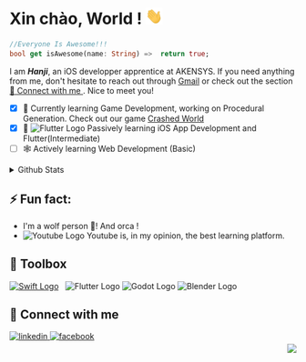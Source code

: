 <h1> Xin chào, World ! <img src="https://raw.githubusercontent.com/ABSphreak/ABSphreak/master/gifs/Hi.gif" width="30px"></h1>

```dart
//Everyone Is Awesome!!!
bool get isAwesome(name: String) =>  return true;
```

I am ***Hanji***, an iOS developper apprentice at AKENSYS. If you need anything from me, don't hesitate to reach out through <a href="mailto:kaitothedraggy@gmail.com"> Gmail</a> or check out the section <a href="https://github.com/hans-min/hans-min/edit/main/README.md#-connect-with-me"> 💬 Connect with me </a>.
Nice to meet you!


- [x] 🌱    Currently learning Game Development, working on Procedural Generation. Check out our game [Crashed World](https://hans-min.itch.io/crashed-world)
- [x] 🍎 <img src="https://cdn.worldvectorlogo.com/logos/flutter-logo.svg" alt="Flutter Logo" width="15" height="15"/> Passively learning iOS App Development and Flutter(Intermediate) 
- [ ]    :spider_web: Actively learning Web Development (Basic)

<details>
   <summary>Github Stats</summary>
  <img src="https://github-readme-stats.vercel.app/api?username=hans-min&show_icons=true&hide_border=true"></img>
</details>

## ⚡ Fun fact:
-  I'm a wolf person 🐺! And orca !
  - <img src="https://cdn.worldvectorlogo.com/logos/youtube-3.svg" alt="Youtube Logo" width="20" height="20"/> Youtube is, in my opinion, the best learning platform.


## 🧰 Toolbox
<p>
   <a href="https://github.com/hans-min?tab=repositories&language=swift" target="_blank"><img src="https://cdn.worldvectorlogo.com/logos/swift-15.svg" alt="Swift Logo" width="50" height="50"/></a>  &nbsp;
  <img src="https://cdn.worldvectorlogo.com/logos/flutter-logo.svg" alt="Flutter Logo" width="50" height="50"/>
  <img src="https://cdn.worldvectorlogo.com/logos/godot-1.svg" alt="Godot Logo" width="80" height="80"/> 
  <img src="https://cdn.worldvectorlogo.com/logos/blender-2.svg" alt="Blender Logo" width="60" height="60"/> &nbsp; &nbsp;
</p>

## 💬 Connect with me  
<a href="https://linkedin.com/in/hans-min-4510471" target="_blank">
<img src=https://img.shields.io/badge/linkedin-%231E77B5.svg?&style=for-the-badge&logo=linkedin&logoColor=white alt=linkedin style="margin-bottom: 5px;" />
</a>
<a href="https://www.facebook.com/Hanji4510471" target="_blank">
<img src=https://img.shields.io/badge/facebook-%232E87FB.svg?&style=for-the-badge&logo=facebook&logoColor=white alt=facebook style="margin-bottom: 5px;" />
</a>  

<div align="right">
  <img src = "https://camo.githubusercontent.com/7998890254268d8ed476c9f66d3fa59d21dd354d2090036083c82af4cda2a0eb/68747470733a2f2f666f7274686562616467652e636f6d2f696d616765732f6261646765732f6275696c742d776974682d6c6f76652e737667"/>
</div>  

  

